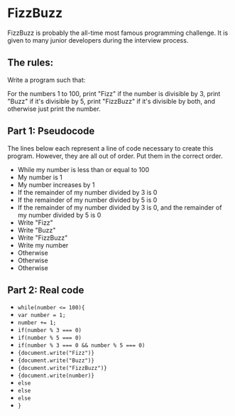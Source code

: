 # FizzBuzz

FizzBuzz is probably the all-time most famous programming challenge. It is given to many junior developers during the interview process.

## The rules:

Write a program such that:

For the numbers 1 to 100, print "Fizz" if the number is divisible by 3, print "Buzz" if it's divisible by 5, print "FizzBuzz" if it's divisible by both, and otherwise just print the number.

## Part 1: Pseudocode

The lines below each represent a line of code necessary to create this program. However, they are all out of order. Put them in the correct order.

- While my number is less than or equal to 100
- My number is 1
- My number increases by 1
- If the remainder of my number divided by 3 is 0
- If the remainder of my number divided by 5 is 0
- If the remainder of my number divided by 3 is 0, and the remainder of my number divided by 5 is 0
- Write "Fizz"
- Write "Buzz"
- Write "FizzBuzz"
- Write my number
- Otherwise
- Otherwise
- Otherwise

## Part 2: Real code

- `while(number <= 100){`
- `var number = 1;`
- `number += 1;`
- `if(number % 3 === 0)`
- `if(number % 5 === 0)`
- `if(number % 3 === 0 && number % 5 === 0)`
- `{document.write("Fizz")}`
- `{document.write("Buzz")}`
- `{document.write("FizzBuzz")}`
- `{document.write(number)}`
- `else`
- `else`
- `else`
- `}`

